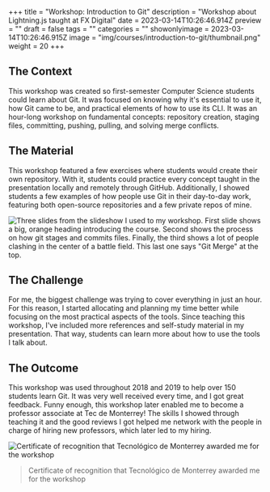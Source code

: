 +++
title = "Workshop: Introduction to Git"
description = "Workshop about Lightning.js taught at FX Digital"
date = 2023-03-14T10:26:46.914Z
preview = ""
draft = false
tags = ""
categories = ""
showonlyimage = 2023-03-14T10:26:46.915Z
image = "img/courses/introduction-to-git/thumbnail.png"
weight = 20
+++

## The Context

This workshop was created so first-semester Computer Science students could learn about Git. It was focused on knowing why it's essential to use it, how Git came to be, and practical elements of how to use its CLI.
It was an hour-long workshop on fundamental concepts: repository creation, staging files, committing, pushing, pulling, and solving merge conflicts. 


## The Material
This workshop featured a few exercises where students would create their own repository. With it, students could practice every concept taught in the presentation locally and remotely through GitHub. Additionally, I showed students a few examples of how people use Git in their day-to-day work, featuring both open-source repositories and a few private repos of mine.

![Three slides from the slideshow I used to my workshop. First slide shows a big, orange heading introducing the course. Second shows the process on how git stages and commits files. Finally, the third shows a lot of people clashing in the center of a battle field. This last one says "Git Merge" at the top.](/img/courses/introduction-to-git/img1.png)


## The Challenge
For me, the biggest challenge was trying to cover everything in just an hour. For this reason, I started allocating and planning my time better while focusing on the most practical aspects of the tools. Since teaching this workshop, I've included more references and self-study material in my presentation. That way, students can learn more about how to use the tools I talk about.

## The Outcome
This workshop was used throughout 2018 and 2019 to help over 150 students learn Git. It was very well received every time, and I got great feedback. 
Funny enough, this workshop later enabled me to become a professor associate at Tec de Monterrey! The skills I showed through teaching it and the good reviews I got helped me network with the people in charge of hiring new professors, which later led to my hiring.

![Certificate of recognition that Tecnológico de Monterrey awarded me for the workshop](/img/courses/introduction-to-git/certificate.png)

> Certificate of recognition that Tecnológico de Monterrey awarded me for the workshop